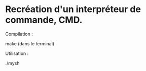 # Recréation d'un interpréteur de commande, CMD.

Compilation :

make (dans le terminal)

Utilisation :

./mysh
